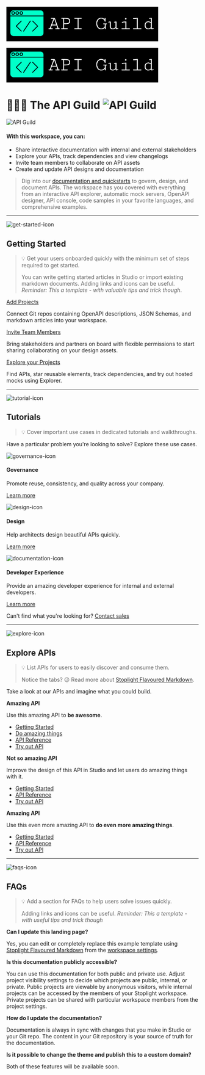 ![API Guild](../assets/images/apiguild.png)

<div style="display: block; margin: auto"><img src="https://github.com/stephenlprice/landing-page/blob/main/assets/images/apiguild.png?raw=true" alt="API Guild"></div>

# 🧙🏻‍♂️ The API Guild ![API Guild](https://img.icons8.com/ios-filled/2x/api.png)


![API Guild](https://images.unsplash.com/photo-1454165804606-c3d57bc86b40?ixlib=rb-1.2.1&ixid=eyJhcHBfaWQiOjEyMDd9&auto=format&fit=crop&w=2250&q=80)



#### With this workspace, you can: 

- Share interactive documentation with internal and external stakeholders
- Explore your APIs, track dependencies and view changelogs
- Invite team members to collaborate on API assets
- Create and update API designs and documentation

<!-- theme: info -->

>Dig into our [documentation and quickstarts](https://meta.stoplight.io) to govern, design, and document APIs. The workspace has you covered with everything from an interactive API explorer, automatic mock servers, OpenAPI designer, API console, code samples in your favorite languages, and comprehensive examples.

* * *

![get-started-icon](https://img.icons8.com/cotton/128/000000/launch-rocket.png)

## Getting Started

<!-- theme: success -->

> 💡 Get your users onboarded quickly with the minimum set of steps required to get started.
>
> You can write getting started articles in Studio or import existing markdown documents. Adding links and icons can be useful. _Reminder: This a template - with valuable tips and trick though_.

[Add Projects](add/projects)

Connect Git repos containing OpenAPI descriptions, JSON Schemas, and markdown articles into your workspace.

[Invite Team Members](admin/members)

Bring stakeholders and partners on board with flexible permissions to start sharing collaborating on your design assets.

[Explore your Projects](explore)

Find APIs, star reusable elements, track dependencies, and try out hosted mocks using Explorer.

* * *

![tutorial-icon](https://img.icons8.com/cotton/128/000000/abc.png)

## Tutorials

<!-- theme: success -->

> 💡 Cover important use cases in dedicated tutorials and walkthroughs.

Have a particular problem you're looking to solve? Explore these use cases.

![governance-icon](https://img.icons8.com/cotton/64/000000/courthouse.png)

#### Governance

Promote reuse, consistency, and quality across your company.

[Learn more](https://meta.stoplight.io/docs/platform-docs/docs/2.-governance/a.overview.md)

![design-icon](https://img.icons8.com/cotton/64/000000/color-palette.png)

#### Design

Help architects design beautiful APIs quickly.

[Learn more](https://meta.stoplight.io/docs/platform-docs/docs/3.-design/a.overview.md)

![documentation-icon](https://img.icons8.com/cotton/64/000000/spaceship-launch-documentation.png)

#### Developer Experience

Provide an amazing developer experience for internal and external developers.

[Learn more](https://meta.stoplight.io/docs/platform-docs/docs/4.-developer-experience/a.overview.md)

Can't find what you're looking for? [Contact sales](#were-here-to-help)

* * *

![explore-icon](https://img.icons8.com/cotton/64/000000/search-in-cloud.png)

## Explore APIs

<!-- theme: success -->

> 💡 List APIs for users to easily discover and consume them.
>
> Notice the tabs? 😉 Read more about [Stoplight Flavoured Markdown](https://meta.stoplight.io/docs/studio/docs/Documentation/03a-stoplight-flavored-markdown.md).

Take a look at our APIs and imagine what you could build.

<!--
type: tab
title: Amazing API - I
-->

**Amazing API**

Use this amazing API to **be awesome**.

- [Getting Started](<>)
- [Do amazing things](<>)
- [API Reference](<>)
- [Try out API](<>)

<!--
type: tab
title: Not an Amazing API
-->

**Not so amazing API**

Improve the design of this API in Studio and let users do amazing things with it.

- [Getting Started](link-here)
- [API Reference](link-here)
- [Try out API](link-here)

<!--
type: tab
title: Amazing API - II
-->

**Amazing API**

Use this even more amazing API to **do even more amazing things**.

- [Getting Started](link-here)
- [API Reference](link-here)
- [Try out API](link-here)

<!-- type: tab-end -->

* * *

![faqs-icon](https://img.icons8.com/cotton/64/000000/scroll--v1.png)

## FAQs

<!-- theme: success -->

> 💡 Add a section for FAQs to help users solve issues quickly.
>
> Adding links and icons can be useful. _Reminder: This a template - with useful tips and trick though_

**Can I update this landing page?**

Yes, you can edit or completely replace this example template using [Stoplight Flavoured Markdown](https://meta.stoplight.io/docs/studio/docs/Documentation/03a-stoplight-flavored-markdown.md) from the [workspace settings](admin/basics).

**Is this documentation publicly accessible?**

You can use this documentation for both public and private use. Adjust project visibility settings to decide which projects are public, internal, or private. Public projects are viewable by anonymous visitors, while internal projects can be accessed by the members of your Stoplight workspace. Private projects can be shared with particular workspace members from the project settings.

**How do I update the documentation?**

Documentation is always in sync with changes that you make in Studio or your Git repo. The content in your Git repository is your source of truth for the documentation.

**Is it possible to change the theme and publish this to a custom domain?**

Both of these features will be available soon.